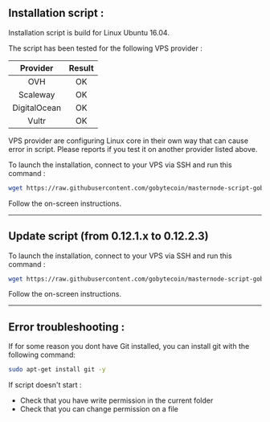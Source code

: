 ## Installation script :

Installation script is build for Linux Ubuntu 16.04.

The script has been tested for the following VPS provider :

| Provider | Result |
| :---: | :---: |
| OVH  | OK |
| Scaleway  | OK |
| DigitalOcean | OK |
| Vultr  | OK |

VPS provider are configuring Linux core in their own way that can cause error in script. Please reports if you test it on another provider listed above.

To launch the installation, connect to your VPS via SSH and run this command :

```bash
wget https://raw.githubusercontent.com/gobytecoin/masternode-script-gobyte/master/install.sh && chmod +x install.sh && ./install.sh
```

Follow the on-screen instructions.


---

## Update script (from 0.12.1.x to 0.12.2.3)

To launch the installation, connect to your VPS via SSH and run this command :

```bash
wget https://raw.githubusercontent.com/gobytecoin/masternode-script-gobyte/master/update_12_1_0_to_12_2_3.sh && chmod +x update_12_1_0_to_12_2_3.sh && ./update_12_1_0_to_12_2_3.sh
```

Follow the on-screen instructions.


---
## Error troubleshooting :
If for some reason you dont have Git installed, you can install git with the following command:

```bash
sudo apt-get install git -y
```

If script doesn't start :
- Check that you have write permission in the current folder
- Check that you can change permission on a file

